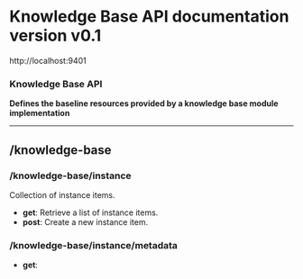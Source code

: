 # Knowledge Base API documentation version v0.1
http://localhost:9401

### Knowledge Base API
<b>Defines the baseline resources provided by a knowledge base module implementation</b>

---

## /knowledge-base

### /knowledge-base/instance
Collection of instance items.

* **get**: Retrieve a list of instance items.
* **post**: Create a new instance item.

### /knowledge-base/instance/metadata

* **get**: 

